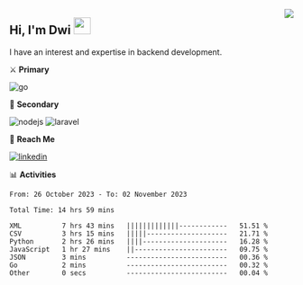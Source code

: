 [<img src="https://komarev.com/ghpvc/?username=masred&color=green&style=flat-square&label=Profile+Views" align="right">](github.com/masred)

## Hi, I'm Dwi <img src="https://raw.githubusercontent.com/MartinHeinz/MartinHeinz/master/wave.gif" width="30px">

I have an interest and expertise in backend development.

⚔️ **Primary**

![go](https://img.shields.io/badge/---?logo=go&label=Golang&style=social)

🔪 **Secondary**

![nodejs](https://img.shields.io/badge/---?logo=node.js&label=Node.js&style=social&logoColor=green)
![laravel](https://img.shields.io/badge/---?logo=laravel&label=Laravel&style=social)

🔗 **Reach Me**

[![linkedin](https://img.shields.io/badge/---?logo=linkedin&label=LinkedIn&style=social)](https://linkedin.com/in/dwifitriyanto)

📊 **Activities**

<!--START_SECTION:waka-->

```all_time
From: 26 October 2023 - To: 02 November 2023

Total Time: 14 hrs 59 mins

XML          7 hrs 43 mins   |||||||||||||------------   51.51 %
CSV          3 hrs 15 mins   |||||--------------------   21.71 %
Python       2 hrs 26 mins   ||||---------------------   16.28 %
JavaScript   1 hr 27 mins    ||-----------------------   09.75 %
JSON         3 mins          -------------------------   00.36 %
Go           2 mins          -------------------------   00.32 %
Other        0 secs          -------------------------   00.04 %
```

<!--END_SECTION:waka-->
